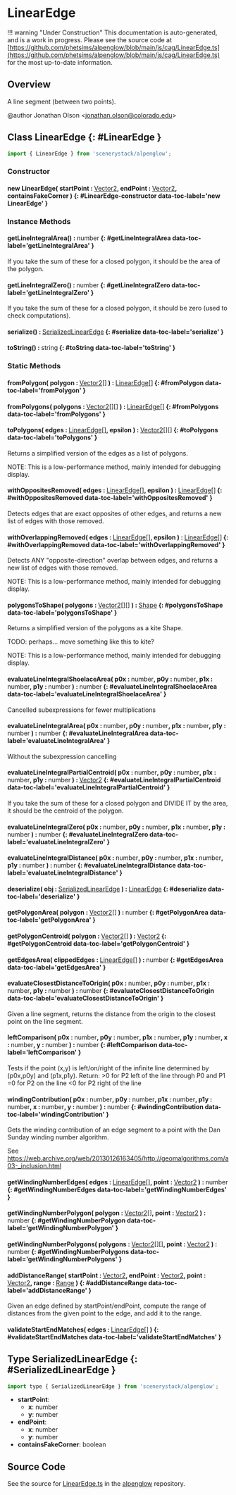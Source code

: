 # LinearEdge

!!! warning "Under Construction"
    This documentation is auto-generated, and is a work in progress. Please see the source code at
    [https://github.com/phetsims/alpenglow/blob/main/js/cag/LinearEdge.ts](https://github.com/phetsims/alpenglow/blob/main/js/cag/LinearEdge.ts) for the most up-to-date information.

## Overview

A line segment (between two points).

@author Jonathan Olson &lt;jonathan.olson@colorado.edu&gt;

## Class LinearEdge {: #LinearEdge }


```js
import { LinearEdge } from 'scenerystack/alpenglow';
```
### Constructor

#### new LinearEdge( startPoint : <span style="font-weight: 400;">[Vector2](../dot/Vector2.md)</span>, endPoint : <span style="font-weight: 400;">[Vector2](../dot/Vector2.md)</span>, containsFakeCorner ) {: #LinearEdge-constructor data-toc-label='new LinearEdge' }

### Instance Methods

#### getLineIntegralArea() : <span style="font-weight: 400;"><span style="color: hsla(calc(var(--md-hue) + 180deg),80%,40%,1);">number</span></span> {: #getLineIntegralArea data-toc-label='getLineIntegralArea' }

If you take the sum of these for a closed polygon, it should be the area of the polygon.

#### getLineIntegralZero() : <span style="font-weight: 400;"><span style="color: hsla(calc(var(--md-hue) + 180deg),80%,40%,1);">number</span></span> {: #getLineIntegralZero data-toc-label='getLineIntegralZero' }

If you take the sum of these for a closed polygon, it should be zero (used to check computations).

#### serialize() : <span style="font-weight: 400;">[SerializedLinearEdge](../alpenglow/LinearEdge.md#SerializedLinearEdge)</span> {: #serialize data-toc-label='serialize' }

#### toString() : <span style="font-weight: 400;"><span style="color: hsla(calc(var(--md-hue) + 180deg),80%,40%,1);">string</span></span> {: #toString data-toc-label='toString' }

### Static Methods

#### fromPolygon( polygon : <span style="font-weight: 400;">[Vector2](../dot/Vector2.md)[]</span> ) : <span style="font-weight: 400;">[LinearEdge](../alpenglow/LinearEdge.md)[]</span> {: #fromPolygon data-toc-label='fromPolygon' }

#### fromPolygons( polygons : <span style="font-weight: 400;">[Vector2](../dot/Vector2.md)[][]</span> ) : <span style="font-weight: 400;">[LinearEdge](../alpenglow/LinearEdge.md)[]</span> {: #fromPolygons data-toc-label='fromPolygons' }

#### toPolygons( edges : <span style="font-weight: 400;">[LinearEdge](../alpenglow/LinearEdge.md)[]</span>, epsilon ) : <span style="font-weight: 400;">[Vector2](../dot/Vector2.md)[][]</span> {: #toPolygons data-toc-label='toPolygons' }

Returns a simplified version of the edges as a list of polygons.

NOTE: This is a low-performance method, mainly intended for debugging display.

#### withOppositesRemoved( edges : <span style="font-weight: 400;">[LinearEdge](../alpenglow/LinearEdge.md)[]</span>, epsilon ) : <span style="font-weight: 400;">[LinearEdge](../alpenglow/LinearEdge.md)[]</span> {: #withOppositesRemoved data-toc-label='withOppositesRemoved' }

Detects edges that are exact opposites of other edges, and returns a new list of edges with those removed.

#### withOverlappingRemoved( edges : <span style="font-weight: 400;">[LinearEdge](../alpenglow/LinearEdge.md)[]</span>, epsilon ) : <span style="font-weight: 400;">[LinearEdge](../alpenglow/LinearEdge.md)[]</span> {: #withOverlappingRemoved data-toc-label='withOverlappingRemoved' }

Detects ANY "opposite-direction" overlap between edges, and returns a new list of edges with those removed.

NOTE: This is a low-performance method, mainly intended for debugging display.

#### polygonsToShape( polygons : <span style="font-weight: 400;">[Vector2](../dot/Vector2.md)[][]</span> ) : <span style="font-weight: 400;">[Shape](../kite/Shape.md)</span> {: #polygonsToShape data-toc-label='polygonsToShape' }

Returns a simplified version of the polygons as a kite Shape.

TODO: perhaps... move something like this to kite?

NOTE: This is a low-performance method, mainly intended for debugging display.

#### evaluateLineIntegralShoelaceArea( p0x : <span style="font-weight: 400;"><span style="color: hsla(calc(var(--md-hue) + 180deg),80%,40%,1);">number</span></span>, p0y : <span style="font-weight: 400;"><span style="color: hsla(calc(var(--md-hue) + 180deg),80%,40%,1);">number</span></span>, p1x : <span style="font-weight: 400;"><span style="color: hsla(calc(var(--md-hue) + 180deg),80%,40%,1);">number</span></span>, p1y : <span style="font-weight: 400;"><span style="color: hsla(calc(var(--md-hue) + 180deg),80%,40%,1);">number</span></span> ) : <span style="font-weight: 400;"><span style="color: hsla(calc(var(--md-hue) + 180deg),80%,40%,1);">number</span></span> {: #evaluateLineIntegralShoelaceArea data-toc-label='evaluateLineIntegralShoelaceArea' }

Cancelled subexpressions for fewer multiplications

#### evaluateLineIntegralArea( p0x : <span style="font-weight: 400;"><span style="color: hsla(calc(var(--md-hue) + 180deg),80%,40%,1);">number</span></span>, p0y : <span style="font-weight: 400;"><span style="color: hsla(calc(var(--md-hue) + 180deg),80%,40%,1);">number</span></span>, p1x : <span style="font-weight: 400;"><span style="color: hsla(calc(var(--md-hue) + 180deg),80%,40%,1);">number</span></span>, p1y : <span style="font-weight: 400;"><span style="color: hsla(calc(var(--md-hue) + 180deg),80%,40%,1);">number</span></span> ) : <span style="font-weight: 400;"><span style="color: hsla(calc(var(--md-hue) + 180deg),80%,40%,1);">number</span></span> {: #evaluateLineIntegralArea data-toc-label='evaluateLineIntegralArea' }

Without the subexpression cancelling

#### evaluateLineIntegralPartialCentroid( p0x : <span style="font-weight: 400;"><span style="color: hsla(calc(var(--md-hue) + 180deg),80%,40%,1);">number</span></span>, p0y : <span style="font-weight: 400;"><span style="color: hsla(calc(var(--md-hue) + 180deg),80%,40%,1);">number</span></span>, p1x : <span style="font-weight: 400;"><span style="color: hsla(calc(var(--md-hue) + 180deg),80%,40%,1);">number</span></span>, p1y : <span style="font-weight: 400;"><span style="color: hsla(calc(var(--md-hue) + 180deg),80%,40%,1);">number</span></span> ) : <span style="font-weight: 400;">[Vector2](../dot/Vector2.md)</span> {: #evaluateLineIntegralPartialCentroid data-toc-label='evaluateLineIntegralPartialCentroid' }

If you take the sum of these for a closed polygon and DIVIDE IT by the area, it should be the centroid of the
polygon.

#### evaluateLineIntegralZero( p0x : <span style="font-weight: 400;"><span style="color: hsla(calc(var(--md-hue) + 180deg),80%,40%,1);">number</span></span>, p0y : <span style="font-weight: 400;"><span style="color: hsla(calc(var(--md-hue) + 180deg),80%,40%,1);">number</span></span>, p1x : <span style="font-weight: 400;"><span style="color: hsla(calc(var(--md-hue) + 180deg),80%,40%,1);">number</span></span>, p1y : <span style="font-weight: 400;"><span style="color: hsla(calc(var(--md-hue) + 180deg),80%,40%,1);">number</span></span> ) : <span style="font-weight: 400;"><span style="color: hsla(calc(var(--md-hue) + 180deg),80%,40%,1);">number</span></span> {: #evaluateLineIntegralZero data-toc-label='evaluateLineIntegralZero' }

#### evaluateLineIntegralDistance( p0x : <span style="font-weight: 400;"><span style="color: hsla(calc(var(--md-hue) + 180deg),80%,40%,1);">number</span></span>, p0y : <span style="font-weight: 400;"><span style="color: hsla(calc(var(--md-hue) + 180deg),80%,40%,1);">number</span></span>, p1x : <span style="font-weight: 400;"><span style="color: hsla(calc(var(--md-hue) + 180deg),80%,40%,1);">number</span></span>, p1y : <span style="font-weight: 400;"><span style="color: hsla(calc(var(--md-hue) + 180deg),80%,40%,1);">number</span></span> ) : <span style="font-weight: 400;"><span style="color: hsla(calc(var(--md-hue) + 180deg),80%,40%,1);">number</span></span> {: #evaluateLineIntegralDistance data-toc-label='evaluateLineIntegralDistance' }

#### deserialize( obj : <span style="font-weight: 400;">[SerializedLinearEdge](../alpenglow/LinearEdge.md#SerializedLinearEdge)</span> ) : <span style="font-weight: 400;">[LinearEdge](../alpenglow/LinearEdge.md)</span> {: #deserialize data-toc-label='deserialize' }

#### getPolygonArea( polygon : <span style="font-weight: 400;">[Vector2](../dot/Vector2.md)[]</span> ) : <span style="font-weight: 400;"><span style="color: hsla(calc(var(--md-hue) + 180deg),80%,40%,1);">number</span></span> {: #getPolygonArea data-toc-label='getPolygonArea' }

#### getPolygonCentroid( polygon : <span style="font-weight: 400;">[Vector2](../dot/Vector2.md)[]</span> ) : <span style="font-weight: 400;">[Vector2](../dot/Vector2.md)</span> {: #getPolygonCentroid data-toc-label='getPolygonCentroid' }

#### getEdgesArea( clippedEdges : <span style="font-weight: 400;">[LinearEdge](../alpenglow/LinearEdge.md)[]</span> ) : <span style="font-weight: 400;"><span style="color: hsla(calc(var(--md-hue) + 180deg),80%,40%,1);">number</span></span> {: #getEdgesArea data-toc-label='getEdgesArea' }

#### evaluateClosestDistanceToOrigin( p0x : <span style="font-weight: 400;"><span style="color: hsla(calc(var(--md-hue) + 180deg),80%,40%,1);">number</span></span>, p0y : <span style="font-weight: 400;"><span style="color: hsla(calc(var(--md-hue) + 180deg),80%,40%,1);">number</span></span>, p1x : <span style="font-weight: 400;"><span style="color: hsla(calc(var(--md-hue) + 180deg),80%,40%,1);">number</span></span>, p1y : <span style="font-weight: 400;"><span style="color: hsla(calc(var(--md-hue) + 180deg),80%,40%,1);">number</span></span> ) : <span style="font-weight: 400;"><span style="color: hsla(calc(var(--md-hue) + 180deg),80%,40%,1);">number</span></span> {: #evaluateClosestDistanceToOrigin data-toc-label='evaluateClosestDistanceToOrigin' }

Given a line segment, returns the distance from the origin to the closest point on the line segment.

#### leftComparison( p0x : <span style="font-weight: 400;"><span style="color: hsla(calc(var(--md-hue) + 180deg),80%,40%,1);">number</span></span>, p0y : <span style="font-weight: 400;"><span style="color: hsla(calc(var(--md-hue) + 180deg),80%,40%,1);">number</span></span>, p1x : <span style="font-weight: 400;"><span style="color: hsla(calc(var(--md-hue) + 180deg),80%,40%,1);">number</span></span>, p1y : <span style="font-weight: 400;"><span style="color: hsla(calc(var(--md-hue) + 180deg),80%,40%,1);">number</span></span>, x : <span style="font-weight: 400;"><span style="color: hsla(calc(var(--md-hue) + 180deg),80%,40%,1);">number</span></span>, y : <span style="font-weight: 400;"><span style="color: hsla(calc(var(--md-hue) + 180deg),80%,40%,1);">number</span></span> ) : <span style="font-weight: 400;"><span style="color: hsla(calc(var(--md-hue) + 180deg),80%,40%,1);">number</span></span> {: #leftComparison data-toc-label='leftComparison' }

Tests if the point (x,y) is left/on/right of the infinite line determined by (p0x,p0y) and (p1x,p1y).
Return: &gt;0 for P2 left of the line through P0 and P1
        =0 for P2  on the line
        &lt;0 for P2  right of the line

#### windingContribution( p0x : <span style="font-weight: 400;"><span style="color: hsla(calc(var(--md-hue) + 180deg),80%,40%,1);">number</span></span>, p0y : <span style="font-weight: 400;"><span style="color: hsla(calc(var(--md-hue) + 180deg),80%,40%,1);">number</span></span>, p1x : <span style="font-weight: 400;"><span style="color: hsla(calc(var(--md-hue) + 180deg),80%,40%,1);">number</span></span>, p1y : <span style="font-weight: 400;"><span style="color: hsla(calc(var(--md-hue) + 180deg),80%,40%,1);">number</span></span>, x : <span style="font-weight: 400;"><span style="color: hsla(calc(var(--md-hue) + 180deg),80%,40%,1);">number</span></span>, y : <span style="font-weight: 400;"><span style="color: hsla(calc(var(--md-hue) + 180deg),80%,40%,1);">number</span></span> ) : <span style="font-weight: 400;"><span style="color: hsla(calc(var(--md-hue) + 180deg),80%,40%,1);">number</span></span> {: #windingContribution data-toc-label='windingContribution' }

Gets the winding contribution of an edge segment to a point with the Dan Sunday winding number algorithm.

See https://web.archive.org/web/20130126163405/http://geomalgorithms.com/a03-_inclusion.html

#### getWindingNumberEdges( edges : <span style="font-weight: 400;">[LinearEdge](../alpenglow/LinearEdge.md)[]</span>, point : <span style="font-weight: 400;">[Vector2](../dot/Vector2.md)</span> ) : <span style="font-weight: 400;"><span style="color: hsla(calc(var(--md-hue) + 180deg),80%,40%,1);">number</span></span> {: #getWindingNumberEdges data-toc-label='getWindingNumberEdges' }

#### getWindingNumberPolygon( polygon : <span style="font-weight: 400;">[Vector2](../dot/Vector2.md)[]</span>, point : <span style="font-weight: 400;">[Vector2](../dot/Vector2.md)</span> ) : <span style="font-weight: 400;"><span style="color: hsla(calc(var(--md-hue) + 180deg),80%,40%,1);">number</span></span> {: #getWindingNumberPolygon data-toc-label='getWindingNumberPolygon' }

#### getWindingNumberPolygons( polygons : <span style="font-weight: 400;">[Vector2](../dot/Vector2.md)[][]</span>, point : <span style="font-weight: 400;">[Vector2](../dot/Vector2.md)</span> ) : <span style="font-weight: 400;"><span style="color: hsla(calc(var(--md-hue) + 180deg),80%,40%,1);">number</span></span> {: #getWindingNumberPolygons data-toc-label='getWindingNumberPolygons' }

#### addDistanceRange( startPoint : <span style="font-weight: 400;">[Vector2](../dot/Vector2.md)</span>, endPoint : <span style="font-weight: 400;">[Vector2](../dot/Vector2.md)</span>, point : <span style="font-weight: 400;">[Vector2](../dot/Vector2.md)</span>, range : <span style="font-weight: 400;">[Range](../dot/Range.md)</span> ) {: #addDistanceRange data-toc-label='addDistanceRange' }

Given an edge defined by startPoint/endPoint, compute the range of distances from the given point to the edge, and
add it to the range.

#### validateStartEndMatches( edges : <span style="font-weight: 400;">[LinearEdge](../alpenglow/LinearEdge.md)[]</span> ) {: #validateStartEndMatches data-toc-label='validateStartEndMatches' }



## Type SerializedLinearEdge {: #SerializedLinearEdge }


```js
import type { SerializedLinearEdge } from 'scenerystack/alpenglow';
```


- **startPoint**:
  - **x**: <span style="color: hsla(calc(var(--md-hue) + 180deg),80%,40%,1);">number</span>
  - **y**: <span style="color: hsla(calc(var(--md-hue) + 180deg),80%,40%,1);">number</span>
- **endPoint**:
  - **x**: <span style="color: hsla(calc(var(--md-hue) + 180deg),80%,40%,1);">number</span>
  - **y**: <span style="color: hsla(calc(var(--md-hue) + 180deg),80%,40%,1);">number</span>
- **containsFakeCorner**: <span style="color: hsla(calc(var(--md-hue) + 180deg),80%,40%,1);">boolean</span>




## Source Code

See the source for [LinearEdge.ts](https://github.com/phetsims/alpenglow/blob/main/js/cag/LinearEdge.ts) in the [alpenglow](https://github.com/phetsims/alpenglow) repository.
